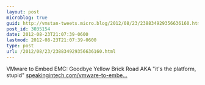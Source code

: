 ```yaml
---
layout: post
microblog: true
guid: http://vmstan-tweets.micro.blog/2012/08/23/238834929356636160.html
post_id: 3035154
date: 2012-08-23T21:07:39-0600
lastmod: 2012-08-23T21:07:39-0600
type: post
url: /2012/08/23/238834929356636160.html
---
```

VMware to Embed EMC: Goodbye Yellow Brick Road AKA "it's the platform, stupid"
 <a href="http://speakingintech.com/vmware-to-embed-emc-goodbye-yellow-brick-roads/">speakingintech.com/vmware-to-embe…</a>
